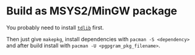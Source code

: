 # Build as MSYS2/MinGW package

You probably need to install [`tdlib`](https://gitlab.com/tallero/tdlib-mingw) first.

Then just give `makepkg`, install dependencies with `pacman -S <dependency>` and after build install with `pacman -U <pgpgram_pkg_filename>`.
